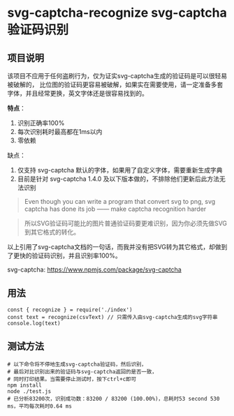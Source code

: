 # svg-captcha-recognize svg-captcha验证码识别

## 项目说明

该项目不应用于任何盗刷行为，仅为证实svg-captcha生成的验证码是可以很轻易被破解的，
比位图的验证码更容易被破解，如果实在需要使用，请一定准备多套字体，并且经常更换，英文字体还是很容易找到的。


**特点**：
1. 识别正确率100%
2. 每次识别耗时最高都在1ms以内
3. 零依赖

缺点：
1. 仅支持 svg-captcha 默认的字体，如果用了自定义字体，需要重新生成字典
2. 目前是针对 svg-captcha 1.4.0 及以下版本做的，不排除他们更新后此方法无法识别

> Even though you can write a program that convert svg to png, svg captcha has done its job
  —— make captcha recognition harder 

> 所以SVG验证码可能比的图片普通验证码要更难识别，因为你必须先做SVG到其它格式的转化。

以上引用了svg-captcha文档的一句话，而我并没有把SVG转为其它格式，却做到了更快的验证码识别，并且识别率100%。

svg-captcha: https://www.npmjs.com/package/svg-captcha

## 用法

    const { recognize } = require('./index')
    const text = recognize(csvText) // 只需传入由svg-captcha生成的svg字符串
    console.log(text)

## 测试方法

    # 以下命令将不停地生成svg-captcha验证码，然后识别，
    # 最后对比识别出来的验证码与svg-captcha返回的是否一致，
    # 同时打印结果。当需要停止测试时，按下ctrl+c即可
    npm install
    node ./test.js
    # 已分析83200次，识别成功数：83200 / 83200 (100.00%)，总耗时53 second 530 ms，平均每次耗时0.64 ms
